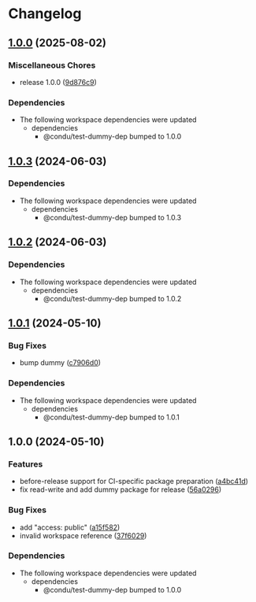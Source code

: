 # Changelog

## [1.0.0](https://github.com/niieani/condu/compare/@condu/test-dummy@1.0.3...@condu/test-dummy@1.0.0) (2025-08-02)


### Miscellaneous Chores

* release 1.0.0 ([9d876c9](https://github.com/niieani/condu/commit/9d876c9fba8dbc305ac5be25e6f4fda47d6400b9))


### Dependencies

* The following workspace dependencies were updated
  * dependencies
    * @condu/test-dummy-dep bumped to 1.0.0

## [1.0.3](https://github.com/niieani/toolchain/compare/@condu/test-dummy@1.0.2...@condu/test-dummy@1.0.3) (2024-06-03)


### Dependencies

* The following workspace dependencies were updated
  * dependencies
    * @condu/test-dummy-dep bumped to 1.0.3

## [1.0.2](https://github.com/niieani/toolchain/compare/@condu/test-dummy@1.0.1...@condu/test-dummy@1.0.2) (2024-06-03)


### Dependencies

* The following workspace dependencies were updated
  * dependencies
    * @condu/test-dummy-dep bumped to 1.0.2

## [1.0.1](https://github.com/niieani/toolchain/compare/@condu/test-dummy@1.0.0...@condu/test-dummy@1.0.1) (2024-05-10)


### Bug Fixes

* bump dummy ([c7906d0](https://github.com/niieani/toolchain/commit/c7906d07d21f9d64ee7387a9eded4de17321eedb))


### Dependencies

* The following workspace dependencies were updated
  * dependencies
    * @condu/test-dummy-dep bumped to 1.0.1

## 1.0.0 (2024-05-10)


### Features

* before-release support for CI-specific package preparation ([a4bc41d](https://github.com/niieani/toolchain/commit/a4bc41db5acb65a19870adf8a391689b34411528))
* fix read-write and add dummy package for release ([56a0296](https://github.com/niieani/toolchain/commit/56a0296df80933c6a908d78e1f30318a9c46e0f1))


### Bug Fixes

* add "access: public" ([a15f582](https://github.com/niieani/toolchain/commit/a15f5827715367a3cdd2d39edbb7c63af7b2f9a8))
* invalid workspace reference ([37f6029](https://github.com/niieani/toolchain/commit/37f6029848a43f06627f0ee2f7fcef4e535a7d07))


### Dependencies

* The following workspace dependencies were updated
  * dependencies
    * @condu/test-dummy-dep bumped to 1.0.0
